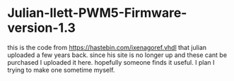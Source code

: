 # Julian-Ilett-PWM5-Firmware-version-1.3
this is the code from https://hastebin.com/ixenagoref.vhdl that julian uploaded a few years back. since his site is no longer up and these cant be purchased I uploaded it here. hopefully someone finds it useful. I plan I trying to make one sometime myself.
